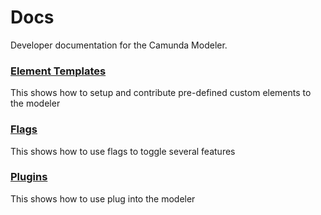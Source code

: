 # Docs

Developer documentation for the Camunda Modeler.


### [Element Templates](./element-templates)

This shows how to setup and contribute pre-defined custom elements to the modeler

### [Flags](./flags)

This shows how to use flags to toggle several features

### [Plugins](./plugins)

This shows how to use plug into the modeler
